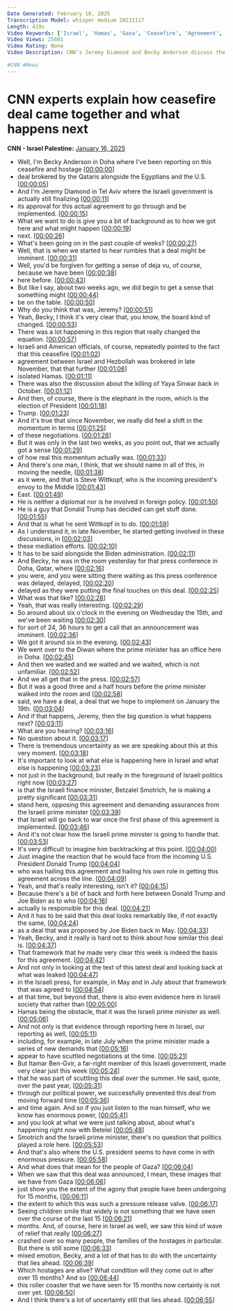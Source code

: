 ```yaml
---
Date Generated: February 10, 2025
Transcription Model: whisper medium 20231117
Length: 419s
Video Keywords: ['Israel', 'Hamas', 'Gaza', 'Ceasefire', 'Agreement', 'Jeremy Diamond', 'Becky Anderson', 'World', 'News', 'CNN']
Video Views: 25601
Video Rating: None
Video Description: CNN’s Jeremy Diamond and Becky Anderson discuss the ceasefire agreement between Israel and Hamas.

#CNN #News
---
```


# CNN experts explain how ceasefire deal came together and what happens next
**CNN - Israel Palestine:** [January 16, 2025](https://www.youtube.com/watch?v=zfdMB3M-BpU)
*  Well, I'm Becky Anderson in Doha where I've been reporting on this ceasefire and hostage [[00:00:00](https://www.youtube.com/watch?v=zfdMB3M-BpU&t=0.0s)]
*  deal brokered by the Qataris alongside the Egyptians and the U.S. [[00:00:05](https://www.youtube.com/watch?v=zfdMB3M-BpU&t=5.0200000000000005s)]
*  And I'm Jeremy Diamond in Tel Aviv where the Israeli government is actually still finalizing [[00:00:11](https://www.youtube.com/watch?v=zfdMB3M-BpU&t=11.28s)]
*  its approval for this actual agreement to go through and be implemented. [[00:00:15](https://www.youtube.com/watch?v=zfdMB3M-BpU&t=15.48s)]
*  What we want to do is give you a bit of background as to how we got here and what might happen [[00:00:19](https://www.youtube.com/watch?v=zfdMB3M-BpU&t=19.72s)]
*  next. [[00:00:26](https://www.youtube.com/watch?v=zfdMB3M-BpU&t=26.92s)]
*  What's been going on in the past couple of weeks? [[00:00:27](https://www.youtube.com/watch?v=zfdMB3M-BpU&t=27.92s)]
*  Well, that is when we started to hear rumbles that a deal might be imminent. [[00:00:31](https://www.youtube.com/watch?v=zfdMB3M-BpU&t=31.32s)]
*  Well, you'd be forgiven for getting a sense of deja vu, of course, because we have been [[00:00:38](https://www.youtube.com/watch?v=zfdMB3M-BpU&t=38.36s)]
*  here before. [[00:00:43](https://www.youtube.com/watch?v=zfdMB3M-BpU&t=43.96s)]
*  But like I say, about two weeks ago, we did begin to get a sense that something might [[00:00:44](https://www.youtube.com/watch?v=zfdMB3M-BpU&t=44.96s)]
*  be on the table. [[00:00:50](https://www.youtube.com/watch?v=zfdMB3M-BpU&t=50.52s)]
*  Why do you think that was, Jeremy? [[00:00:51](https://www.youtube.com/watch?v=zfdMB3M-BpU&t=51.52s)]
*  Yeah, Becky, I think it's very clear that, you know, the board kind of changed. [[00:00:53](https://www.youtube.com/watch?v=zfdMB3M-BpU&t=53.400000000000006s)]
*  There was a lot happening in this region that really changed the equation. [[00:00:57](https://www.youtube.com/watch?v=zfdMB3M-BpU&t=57.82s)]
*  Israeli and American officials, of course, repeatedly pointed to the fact that this ceasefire [[00:01:02](https://www.youtube.com/watch?v=zfdMB3M-BpU&t=62.06s)]
*  agreement between Israel and Hezbollah was brokered in late November, that that further [[00:01:06](https://www.youtube.com/watch?v=zfdMB3M-BpU&t=66.34s)]
*  isolated Hamas. [[00:01:11](https://www.youtube.com/watch?v=zfdMB3M-BpU&t=71.18s)]
*  There was also the discussion about the killing of Yaya Sinwar back in October. [[00:01:12](https://www.youtube.com/watch?v=zfdMB3M-BpU&t=72.8s)]
*  And then, of course, there is the elephant in the room, which is the election of President [[00:01:18](https://www.youtube.com/watch?v=zfdMB3M-BpU&t=78.88s)]
*  Trump. [[00:01:23](https://www.youtube.com/watch?v=zfdMB3M-BpU&t=83.02s)]
*  And it's true that since November, we really did feel a shift in the momentum in terms [[00:01:25](https://www.youtube.com/watch?v=zfdMB3M-BpU&t=85.02s)]
*  of these negotiations. [[00:01:28](https://www.youtube.com/watch?v=zfdMB3M-BpU&t=88.06s)]
*  But it was only in the last two weeks, as you point out, that we actually got a sense [[00:01:29](https://www.youtube.com/watch?v=zfdMB3M-BpU&t=89.34s)]
*  of how real this momentum actually was. [[00:01:33](https://www.youtube.com/watch?v=zfdMB3M-BpU&t=93.78s)]
*  And there's one man, I think, that we should name in all of this, in moving the needle, [[00:01:38](https://www.youtube.com/watch?v=zfdMB3M-BpU&t=98.25999999999999s)]
*  as it were, and that is Steve Wittkopf, who is the incoming president's envoy to the Middle [[00:01:43](https://www.youtube.com/watch?v=zfdMB3M-BpU&t=103.17999999999999s)]
*  East. [[00:01:49](https://www.youtube.com/watch?v=zfdMB3M-BpU&t=109.62s)]
*  He is neither a diplomat nor is he involved in foreign policy. [[00:01:50](https://www.youtube.com/watch?v=zfdMB3M-BpU&t=110.62s)]
*  He is a guy that Donald Trump has decided can get stuff done. [[00:01:55](https://www.youtube.com/watch?v=zfdMB3M-BpU&t=115.06s)]
*  And that is what he sent Wittkopf in to do. [[00:01:59](https://www.youtube.com/watch?v=zfdMB3M-BpU&t=119.98s)]
*  As I understand it, in late November, he started getting involved in these discussions, in [[00:02:03](https://www.youtube.com/watch?v=zfdMB3M-BpU&t=123.0s)]
*  these mediation efforts. [[00:02:10](https://www.youtube.com/watch?v=zfdMB3M-BpU&t=130.3s)]
*  It has to be said alongside the Biden administration. [[00:02:11](https://www.youtube.com/watch?v=zfdMB3M-BpU&t=131.58s)]
*  And Becky, he was in the room yesterday for that press conference in Doha, Qatar, where [[00:02:16](https://www.youtube.com/watch?v=zfdMB3M-BpU&t=136.78s)]
*  you were, and you were sitting there waiting as this press conference was delayed, delayed, [[00:02:20](https://www.youtube.com/watch?v=zfdMB3M-BpU&t=140.98s)]
*  delayed as they were putting the final touches on this deal. [[00:02:25](https://www.youtube.com/watch?v=zfdMB3M-BpU&t=145.78s)]
*  What was that like? [[00:02:28](https://www.youtube.com/watch?v=zfdMB3M-BpU&t=148.78s)]
*  Yeah, that was really interesting. [[00:02:29](https://www.youtube.com/watch?v=zfdMB3M-BpU&t=149.78s)]
*  So around about six o'clock in the evening on Wednesday the 15th, and we've been waiting [[00:02:30](https://www.youtube.com/watch?v=zfdMB3M-BpU&t=150.98s)]
*  for sort of 24, 36 hours to get a call that an announcement was imminent. [[00:02:36](https://www.youtube.com/watch?v=zfdMB3M-BpU&t=156.5s)]
*  We got it around six in the evening. [[00:02:43](https://www.youtube.com/watch?v=zfdMB3M-BpU&t=163.46s)]
*  We went over to the Diwan where the prime minister has an office here in Doha. [[00:02:45](https://www.youtube.com/watch?v=zfdMB3M-BpU&t=165.62s)]
*  And then we waited and we waited and we waited, which is not unfamiliar. [[00:02:52](https://www.youtube.com/watch?v=zfdMB3M-BpU&t=172.06s)]
*  And we all get that in the press. [[00:02:57](https://www.youtube.com/watch?v=zfdMB3M-BpU&t=177.06s)]
*  But it was a good three and a half hours before the prime minister walked into the room and [[00:02:58](https://www.youtube.com/watch?v=zfdMB3M-BpU&t=178.78s)]
*  said, we have a deal, a deal that we hope to implement on January the 19th. [[00:03:04](https://www.youtube.com/watch?v=zfdMB3M-BpU&t=184.9s)]
*  And if that happens, Jeremy, then the big question is what happens next? [[00:03:11](https://www.youtube.com/watch?v=zfdMB3M-BpU&t=191.86s)]
*  What are you hearing? [[00:03:16](https://www.youtube.com/watch?v=zfdMB3M-BpU&t=196.70000000000002s)]
*  No question about it. [[00:03:17](https://www.youtube.com/watch?v=zfdMB3M-BpU&t=197.9s)]
*  There is tremendous uncertainty as we are speaking about this at this very moment. [[00:03:18](https://www.youtube.com/watch?v=zfdMB3M-BpU&t=198.9s)]
*  It's important to look at what else is happening here in Israel and what else is happening [[00:03:23](https://www.youtube.com/watch?v=zfdMB3M-BpU&t=203.28s)]
*  not just in the background, but really in the foreground of Israeli politics right now [[00:03:27](https://www.youtube.com/watch?v=zfdMB3M-BpU&t=207.24s)]
*  is that the Israeli finance minister, Betzalel Smotrich, he is making a pretty significant [[00:03:31](https://www.youtube.com/watch?v=zfdMB3M-BpU&t=211.46s)]
*  stand here, opposing this agreement and demanding assurances from the Israeli prime minister [[00:03:39](https://www.youtube.com/watch?v=zfdMB3M-BpU&t=219.89999999999998s)]
*  that Israel will go back to war once the first phase of this agreement is implemented. [[00:03:46](https://www.youtube.com/watch?v=zfdMB3M-BpU&t=226.7s)]
*  And it's not clear how the Israeli prime minister is going to handle that. [[00:03:53](https://www.youtube.com/watch?v=zfdMB3M-BpU&t=233.61999999999998s)]
*  It's very difficult to imagine him backtracking at this point. [[00:04:00](https://www.youtube.com/watch?v=zfdMB3M-BpU&t=240.89999999999998s)]
*  Just imagine the reaction that he would face from the incoming U.S. President Donald Trump [[00:04:04](https://www.youtube.com/watch?v=zfdMB3M-BpU&t=244.85999999999999s)]
*  who was hailing this agreement and hailing his own role in getting this agreement across the line. [[00:04:09](https://www.youtube.com/watch?v=zfdMB3M-BpU&t=249.82s)]
*  Yeah, and that's really interesting, isn't it? [[00:04:15](https://www.youtube.com/watch?v=zfdMB3M-BpU&t=255.1s)]
*  Because there's a bit of back and forth here between Donald Trump and Joe Biden as to who [[00:04:16](https://www.youtube.com/watch?v=zfdMB3M-BpU&t=256.9s)]
*  actually is responsible for this deal. [[00:04:21](https://www.youtube.com/watch?v=zfdMB3M-BpU&t=261.3s)]
*  And it has to be said that this deal looks remarkably like, if not exactly the same, [[00:04:24](https://www.youtube.com/watch?v=zfdMB3M-BpU&t=264.34s)]
*  as a deal that was proposed by Joe Biden back in May. [[00:04:33](https://www.youtube.com/watch?v=zfdMB3M-BpU&t=273.26s)]
*  Yeah, Becky, and it really is hard not to think about how similar this deal is. [[00:04:37](https://www.youtube.com/watch?v=zfdMB3M-BpU&t=277.7s)]
*  That framework that he made very clear this week is indeed the basis for this agreement. [[00:04:42](https://www.youtube.com/watch?v=zfdMB3M-BpU&t=282.1s)]
*  And not only in looking at the text of this latest deal and looking back at what was leaked [[00:04:47](https://www.youtube.com/watch?v=zfdMB3M-BpU&t=287.54s)]
*  in the Israeli press, for example, in May and in July about that framework that was agreed to [[00:04:54](https://www.youtube.com/watch?v=zfdMB3M-BpU&t=294.58s)]
*  at that time, but beyond that, there is also even evidence here in Israeli society that rather than [[00:05:00](https://www.youtube.com/watch?v=zfdMB3M-BpU&t=300.18s)]
*  Hamas being the obstacle, that it was the Israeli prime minister as well. [[00:05:06](https://www.youtube.com/watch?v=zfdMB3M-BpU&t=306.74s)]
*  And not only is that evidence through reporting here in Israel, our reporting as well, [[00:05:11](https://www.youtube.com/watch?v=zfdMB3M-BpU&t=311.22s)]
*  including, for example, in late July when the prime minister made a series of new demands that [[00:05:16](https://www.youtube.com/watch?v=zfdMB3M-BpU&t=316.26s)]
*  appear to have scuttled negotiations at the time. [[00:05:21](https://www.youtube.com/watch?v=zfdMB3M-BpU&t=321.62s)]
*  But Itamar Ben-Gvir, a far-right member of this Israeli government, made very clear just this week [[00:05:24](https://www.youtube.com/watch?v=zfdMB3M-BpU&t=324.18s)]
*  that he was part of scuttling this deal over the summer. He said, quote, over the past year, [[00:05:31](https://www.youtube.com/watch?v=zfdMB3M-BpU&t=331.22s)]
*  through our political power, we successfully prevented this deal from moving forward time [[00:05:36](https://www.youtube.com/watch?v=zfdMB3M-BpU&t=336.18s)]
*  and time again. And so if you just listen to the man himself, who we know has enormous power, [[00:05:41](https://www.youtube.com/watch?v=zfdMB3M-BpU&t=341.94s)]
*  and you look at what we were just talking about, about what's happening right now with Betelel [[00:05:48](https://www.youtube.com/watch?v=zfdMB3M-BpU&t=348.58s)]
*  Smotrich and the Israeli prime minister, there's no question that politics played a role here. [[00:05:53](https://www.youtube.com/watch?v=zfdMB3M-BpU&t=353.06s)]
*  And that's also where the U.S. president seems to have come in with enormous pressure. [[00:05:58](https://www.youtube.com/watch?v=zfdMB3M-BpU&t=358.74s)]
*  And what does that mean for the people of Gaza? [[00:06:04](https://www.youtube.com/watch?v=zfdMB3M-BpU&t=364.34s)]
*  When we saw that this deal was announced, I mean, these images that we have from Gaza [[00:06:06](https://www.youtube.com/watch?v=zfdMB3M-BpU&t=366.34s)]
*  just show you the extent of the agony that people have been undergoing for 15 months, [[00:06:11](https://www.youtube.com/watch?v=zfdMB3M-BpU&t=371.94s)]
*  the extent to which this was such a pressure release valve. [[00:06:17](https://www.youtube.com/watch?v=zfdMB3M-BpU&t=377.7s)]
*  Seeing children smile that widely is not something that we have seen over the course of the last 15 [[00:06:21](https://www.youtube.com/watch?v=zfdMB3M-BpU&t=381.29999999999995s)]
*  months. And, of course, here in Israel as well, we saw this kind of wave of relief that really [[00:06:27](https://www.youtube.com/watch?v=zfdMB3M-BpU&t=387.53999999999996s)]
*  crashed over so many people, the families of the hostages in particular. But there is still some [[00:06:33](https://www.youtube.com/watch?v=zfdMB3M-BpU&t=393.62s)]
*  mixed emotion, Becky, and a lot of that has to do with the uncertainty that lies ahead. [[00:06:39](https://www.youtube.com/watch?v=zfdMB3M-BpU&t=399.7s)]
*  Which hostages are alive? What condition will they come out in after over 15 months? And so [[00:06:44](https://www.youtube.com/watch?v=zfdMB3M-BpU&t=404.66s)]
*  this roller coaster that we have seen for 15 months now certainly is not over yet. [[00:06:50](https://www.youtube.com/watch?v=zfdMB3M-BpU&t=410.9s)]
*  And I think there's a lot of uncertainty still that lies ahead. [[00:06:55](https://www.youtube.com/watch?v=zfdMB3M-BpU&t=415.54s)]
